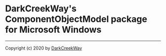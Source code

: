 ﻿# DarkCreekWay's ComponentObjectModel package for Microsoft Windows

---

Copyright (c) 2020 by [DarkCreekWay](https://github.com/DarkCreekWay)
